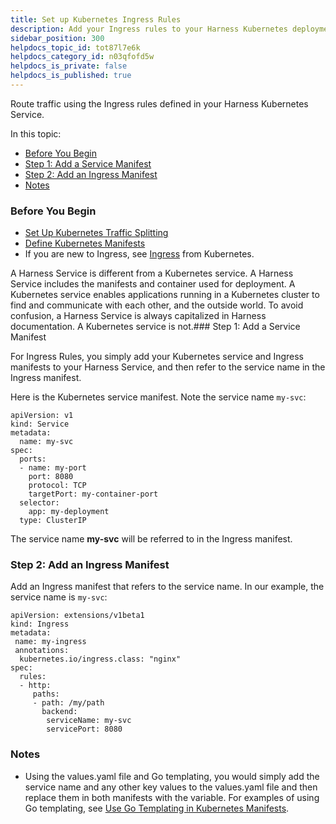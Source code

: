 ```yaml
---
title: Set up Kubernetes Ingress Rules
description: Add your Ingress rules to your Harness Kubernetes deployments.
sidebar_position: 300 
helpdocs_topic_id: tot87l7e6k
helpdocs_category_id: n03qfofd5w
helpdocs_is_private: false
helpdocs_is_published: true
---
```


Route traffic using the Ingress rules defined in your Harness Kubernetes Service.

In this topic:

* [Before You Begin](#before_you_begin)
* [Step 1: Add a Service Manifest](#step_1_add_a_service_manifest)
* [Step 2: Add an Ingress Manifest](#step_2_add_an_ingress_manifest)
* [Notes](#notes)

### Before You Begin

* [Set Up Kubernetes Traffic Splitting](/article/1qfb4gh9e8-set-up-kubernetes-traffic-splitting)
* [Define Kubernetes Manifests](/article/2j2vi5oxrq-define-kubernetes-manifests)
* If you are new to Ingress, see [Ingress](https://kubernetes.io/docs/concepts/services-networking/ingress/) from Kubernetes.

A Harness Service is different from a Kubernetes service. A Harness Service includes the manifests and container used for deployment. A Kubernetes service enables applications running in a Kubernetes cluster to find and communicate with each other, and the outside world. To avoid confusion, a Harness Service is always capitalized in Harness documentation. A Kubernetes service is not.### Step 1: Add a Service Manifest

For Ingress Rules, you simply add your Kubernetes service and Ingress manifests to your Harness Service, and then refer to the service name in the Ingress manifest.

Here is the Kubernetes service manifest. Note the service name `my-svc`:


```
apiVersion: v1  
kind: Service  
metadata:  
  name: my-svc  
spec:  
  ports:  
  - name: my-port  
    port: 8080  
    protocol: TCP  
    targetPort: my-container-port  
  selector:  
    app: my-deployment  
  type: ClusterIP
```
The service name **my-svc** will be referred to in the Ingress manifest.

### Step 2: Add an Ingress Manifest

Add an Ingress manifest that refers to the service name. In our example, the service name is `my-svc`:


```
apiVersion: extensions/v1beta1  
kind: Ingress  
metadata:  
 name: my-ingress  
 annotations:  
  kubernetes.io/ingress.class: "nginx"  
spec:  
  rules:  
  - http:  
     paths:  
     - path: /my/path  
       backend:  
        serviceName: my-svc  
        servicePort: 8080
```
### Notes

* Using the values.yaml file and Go templating, you would simply add the service name and any other key values to the values.yaml file and then replace them in both manifests with the variable. For examples of using Go templating, see [Use Go Templating in Kubernetes Manifests](/article/mwy6zgz8gu-use-go-templating-in-kubernetes-manifests).

